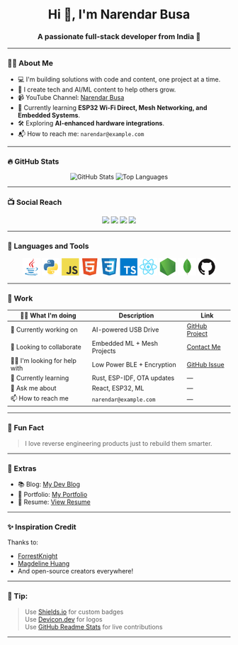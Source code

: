 <h1 align="center">Hi 👋, I'm Narendar Busa</h1>
<h3 align="center">A passionate full-stack developer from India 🚀</h3>


---

### 👨‍💻 About Me
- 💻 I'm building solutions with code and content, one project at a time.
- 🎥 I create tech and AI/ML content to help others grow.
- 📹 YouTube Channel: [Narendar Busa](https://youtube.com/@YourChannel)
- 🌱 Currently learning **ESP32 Wi-Fi Direct, Mesh Networking, and Embedded Systems**.
- 🛠️ Exploring **AI-enhanced hardware integrations**.
- 📬 How to reach me: `narendar@example.com`

---

### 🔥 GitHub Stats
<p align="center">
  <img src="https://github-readme-stats.vercel.app/api?username=NarendarBusa&show_icons=true&theme=tokyonight" alt="GitHub Stats" />
  <img src="https://github-readme-stats.vercel.app/api/top-langs/?username=NarendarBusa&layout=compact&theme=tokyonight" alt="Top Languages" />
</p>

---

### 📺 Social Reach

<p align="center">
  <img src="https://img.shields.io/youtube/channel/subscribers/YOUR_CHANNEL_ID?label=Subscribe&style=social" />
  <img src="https://img.shields.io/youtube/views/YOUR_VIDEO_ID/total?label=Views" />
  <img src="https://img.shields.io/github/followers/NarendarBusa?label=Follow&style=social" />
  <img src="https://img.shields.io/github/stars/NarendarBusa?style=social" />
</p>

---

### 🧰 Languages and Tools

<p align="center">
  <img src="https://raw.githubusercontent.com/devicons/devicon/master/icons/java/java-original.svg" alt="Java" width="40" height="40"/>
  <img src="https://raw.githubusercontent.com/devicons/devicon/master/icons/python/python-original.svg" alt="Python" width="40" height="40"/>
  <img src="https://raw.githubusercontent.com/devicons/devicon/master/icons/javascript/javascript-original.svg" alt="JavaScript" width="40" height="40"/>
  <img src="https://raw.githubusercontent.com/devicons/devicon/master/icons/html5/html5-original.svg" alt="HTML5" width="40" height="40"/>
  <img src="https://raw.githubusercontent.com/devicons/devicon/master/icons/css3/css3-original.svg" alt="CSS3" width="40" height="40"/>
  <img src="https://raw.githubusercontent.com/devicons/devicon/master/icons/typescript/typescript-original.svg" alt="TypeScript" width="40" height="40"/>
  <img src="https://raw.githubusercontent.com/devicons/devicon/master/icons/react/react-original.svg" alt="React" width="40" height="40"/>
  <img src="https://raw.githubusercontent.com/devicons/devicon/master/icons/nodejs/nodejs-original.svg" alt="Node.js" width="40" height="40"/>
  <img src="https://raw.githubusercontent.com/devicons/devicon/master/icons/mongodb/mongodb-original.svg" alt="MongoDB" width="40" height="40"/>
  <img src="https://raw.githubusercontent.com/devicons/devicon/master/icons/github/github-original.svg" alt="GitHub" width="40" height="40"/>
</p>

---

### 💼 Work
| 🧑‍💻 What I'm doing | Description | Link |
|--------------------|-------------|------|
| 🔭 Currently working on | AI-powered USB Drive | [GitHub Project](https://github.com/NarendarBusa/USB-Chat-Mesh) |
| 🤝 Looking to collaborate | Embedded ML + Mesh Projects | [Contact Me](mailto:narendar@example.com) |
| 👨‍🏫 I'm looking for help with | Low Power BLE + Encryption | [GitHub Issue](https://github.com/NarendarBusa) |
| 🌱 Currently learning | Rust, ESP-IDF, OTA updates | — |
| 💬 Ask me about | React, ESP32, ML | — |
| 📫 How to reach me | `narendar@example.com` | — |

---

### 🧠 Fun Fact
> I love reverse engineering products just to rebuild them smarter.

---

### 📎 Extras

- 📚 Blog: [My Dev Blog](https://yourblog.link)
- 📁 Portfolio: [My Portfolio](https://yourportfolio.link)
- 📄 Resume: [View Resume](https://linktoresume.pdf)

---

### ✨ Inspiration Credit

Thanks to:
- [ForrestKnight](https://github.com/ForrestKnight)
- [Magdeline Huang](https://github.com/magdalenefhuang)
- And open-source creators everywhere!

---

### 📌 Tip:
> Use [Shields.io](https://shields.io) for custom badges  
> Use [Devicon.dev](https://devicon.dev) for logos  
> Use [GitHub Readme Stats](https://github.com/anuraghazra/github-readme-stats) for live contributions

---
<!--
**code-with-vishnu26/code-with-vishnu26** is a ✨ _special_ ✨ repository because its `README.md` (this file) appears on your GitHub profile.

Here are some ideas to get you started:

- 🔭 I’m currently working on ...
- 🌱 I’m currently learning ...
- 👯 I’m looking to collaborate on ...
- 🤔 I’m looking for help with ...
- 💬 Ask me about ...
- 📫 How to reach me: ...
- 😄 Pronouns: ...
- ⚡ Fun fact: ...
-->
